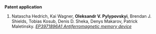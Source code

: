**Patent application**

1. Natascha Hedrich, Kai Wagner, **Oleksandr V. Pylypovskyi**, Brendan J. Shields, Tobias Kosub, Denis D. Sheka, Denys Makarov, Patrick Maletinsky. [_EP3971896A1 Antiferromagnetic memory device_](https://worldwide.espacenet.com/patent/search/family/072560505/publication/EP3971896A1?q=EP20196741)


